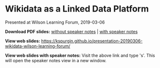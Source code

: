# Wikidata as a Linked Data Platform
Presented at Wilson Learning Forum, 2019-03-06

**Download PDF slides:** [without speaker notes](https://github.com/kspurgin/presentation-20190306-wikidata-wilson-learning-forum/blob/gh-pages/Wikidata_Linked_Data_Platform.pdf) | [with speaker notes](https://github.com/kspurgin/presentation-20190306-wikidata-wilson-learning-forum/blob/gh-pages/Wikidata_Linked_Data_Platform_with_notes.pdf)

**View web slides:** https://kspurgin.github.io/presentation-20190306-wikidata-wilson-learning-forum/

**View web slides with speaker notes:** Visit the above link and type 's'. This will open the speaker notes view in a new window.
